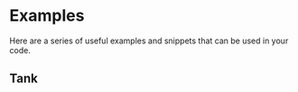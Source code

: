 # Examples
Here are a series of useful examples and snippets that can be used in your code.

## Tank